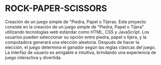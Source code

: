 # ROCK-PAPER-SCISSORS
Creación de un juego simple de "Piedra, Papel o Tijeras. 
Este proyecto consiste en la creación de un juego simple de "Piedra, Papel o Tijera" utilizando tecnologías web estándar como HTML, CSS y JavaScript. Los usuarios pueden seleccionar su opción entre piedra, papel o tijera, y la computadora generará una elección aleatoria. Después de hacer la elección, el juego determina el ganador según las reglas clásicas del juego. La interfaz de usuario es amigable e intuitiva, brindando una experiencia de juego interactiva y divertida.
